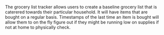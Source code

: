 The grocery list tracker allows users to create a baseline grocery list that is caterered towards their particular household. It will have items that are bought on a regular basis. Timestamps of the last time an item is bought will allow them to on the fly figure out if they might be running low on supplies if not at home to physically check.

